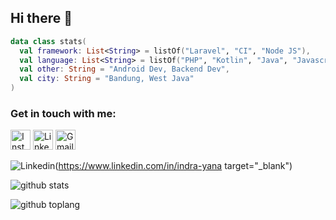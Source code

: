 ## Hi there 👋

```kotlin
data class stats(
  val framework: List<String> = listOf("Laravel", "CI", "Node JS"),
  val language: List<String> = listOf("PHP", "Kotlin", "Java", "Javascript"),
  val other: String = "Android Dev, Backend Dev",
  val city: String = "Bandung, West Java"
)
```

### Get in touch with me:
<a href="https://www.instagram.com/indra.ndra26" target="_blank"><img src="https://img.shields.io/badge/-instagram-cd486b?style=for-the-badge&logo=instagram&logoColor=white" height="32px" alt="Instagram"></a>
<a href="https://www.linkedin.com/in/indra-yana" target="_blank"><img src="https://img.shields.io/badge/-LinkedIn-blue?style=for-the-badge&logo=linkedin&logoColor=white" height="32px" alt="LinkedIn"></a>
<a href="mailto:indra.ndra26@gmail.com" target="_blank"><img src="https://img.shields.io/badge/-Mail%20Me-red?style=for-the-badge&logo=Gmail&logoColor=white" height="32px" alt="Gmail"></a>

![Linkedin](https://img.shields.io/badge/-LinkedIn-blue?style=for-the-badge&logo=linkedin&logoColor=white)(https://www.linkedin.com/in/indra-yana target="_blank")

![github stats](https://github-readme-stats.vercel.app/api?username=indra-yana&show_icons=true&theme=dark)

![github toplang](https://github-readme-stats.vercel.app/api/top-langs/?username=indra-yana&layout=compact&theme=dark)

<!--
**indra-yana/indra-yana** is a ✨ _special_ ✨ repository because its `README.md` (this file) appears on your GitHub profile.

Here are some ideas to get you started:

- 🔭 I’m currently working on ...
- 🌱 I’m currently learning ...
- 👯 I’m looking to collaborate on ...
- 🤔 I’m looking for help with ...
- 💬 Ask me about ...
- 📫 How to reach me: ...
- 😄 Pronouns: ...
- ⚡ Fun fact: ...
-->
